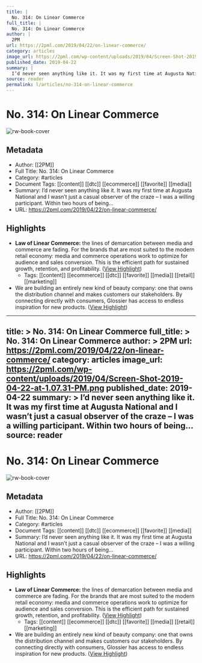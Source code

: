 ```yaml
---
title: |
  No. 314: On Linear Commerce
full_title: |
  No. 314: On Linear Commerce
author: |
  2PM
url: https://2pml.com/2019/04/22/on-linear-commerce/
category: articles
image_url: https://2pml.com/wp-content/uploads/2019/04/Screen-Shot-2019-04-22-at-1.07.31-PM.png
published_date: 2019-04-22
summary: |
  I’d never seen anything like it. It was my first time at Augusta National and I wasn’t just a casual observer of the craze – I was a willing participant. Within two hours of being…
source: reader
permalink: l/articles/no-314-on-linear-commerce
---
```

# No. 314: On Linear Commerce

![rw-book-cover](https://2pml.com/wp-content/uploads/2019/04/Screen-Shot-2019-04-22-at-1.07.31-PM.png)

## Metadata
- Author: [[2PM]]
- Full Title: No. 314: On Linear Commerce
- Category: #articles
- Document Tags: [[content]] [[dtc]] [[ecommerce]] [[favorite]] [[media]] 
- Summary: I’d never seen anything like it. It was my first time at Augusta National and I wasn’t just a casual observer of the craze – I was a willing participant. Within two hours of being…
- URL: https://2pml.com/2019/04/22/on-linear-commerce/

## Highlights
- **Law of Linear Commerce:** the lines of demarcation between media and commerce are fading. For the brands that are most suited to the modern retail economy: media and commerce operations work to optimize for audience and sales conversion. This is the efficient path for sustained growth, retention, and profitability. ([View Highlight](https://read.readwise.io/read/01h98ta6ks4c4mswc3d37qhk77))
    - Tags: [[content]] [[ecommerce]] [[dtc]] [[favorite]] [[media]] [[retail]] [[marketing]] 
- We are building an entirely new kind of beauty company: one that owns the distribution channel and makes customers our stakeholders. By connecting directly with consumers, Glossier has access to endless inspiration for new products. ([View Highlight](https://read.readwise.io/read/01h98tbkxvzb37pa07tcekrt1v))


---
title: >
  No. 314: On Linear Commerce
full_title: >
  No. 314: On Linear Commerce
author: >
  2PM
url: https://2pml.com/2019/04/22/on-linear-commerce/
category: articles
image_url: https://2pml.com/wp-content/uploads/2019/04/Screen-Shot-2019-04-22-at-1.07.31-PM.png
published_date: 2019-04-22
summary: >
  I’d never seen anything like it. It was my first time at Augusta National and I wasn’t just a casual observer of the craze – I was a willing participant. Within two hours of being…
source: reader
---
# No. 314: On Linear Commerce

![rw-book-cover](https://2pml.com/wp-content/uploads/2019/04/Screen-Shot-2019-04-22-at-1.07.31-PM.png)

## Metadata
- Author: [[2PM]]
- Full Title: No. 314: On Linear Commerce
- Category: #articles
- Document Tags: [[content]] [[dtc]] [[ecommerce]] [[favorite]] [[media]] 
- Summary: I’d never seen anything like it. It was my first time at Augusta National and I wasn’t just a casual observer of the craze – I was a willing participant. Within two hours of being…
- URL: https://2pml.com/2019/04/22/on-linear-commerce/

## Highlights
- **Law of Linear Commerce:** the lines of demarcation between media and commerce are fading. For the brands that are most suited to the modern retail economy: media and commerce operations work to optimize for audience and sales conversion. This is the efficient path for sustained growth, retention, and profitability. ([View Highlight](https://read.readwise.io/read/01h98ta6ks4c4mswc3d37qhk77))
    - Tags: [[content]] [[ecommerce]] [[dtc]] [[favorite]] [[media]] [[retail]] [[marketing]] 
- We are building an entirely new kind of beauty company: one that owns the distribution channel and makes customers our stakeholders. By connecting directly with consumers, Glossier has access to endless inspiration for new products. ([View Highlight](https://read.readwise.io/read/01h98tbkxvzb37pa07tcekrt1v))


